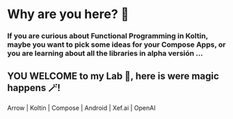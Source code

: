 # Why are you here? 👀

### If you are curious about Functional Programming in **Koltin,** maybe you want to pick some ideas for your Compose Apps, or you are learning about all the libraries in alpha versión …

## YOU WELCOME to my Lab 🔬, here is were magic happens 🪄! 

Arrow | Koltin | Compose | Android | Xef.ai | OpenAI 
